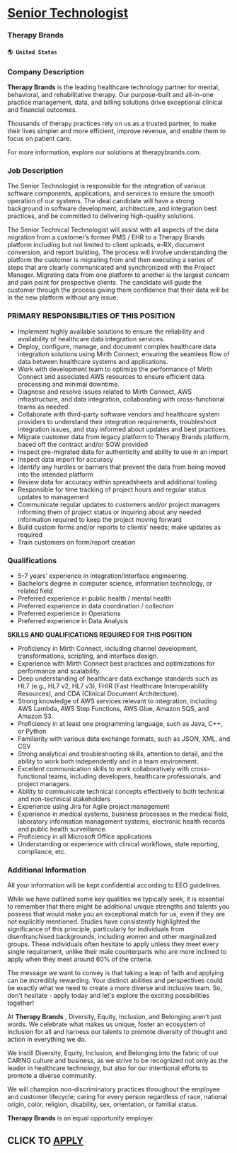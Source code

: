 # [Senior Technologist](https://www.remotewlb.com/apply/senior-technologist)  
### Therapy Brands  
#### `🌎 United States`  

### Company Description

 **Therapy Brands** is the leading healthcare technology partner for mental, behavioral, and rehabilitative therapy. Our purpose-built and all-in-one practice management, data, and billing solutions drive exceptional clinical and financial outcomes.

Thousands of therapy practices rely on us as a trusted partner, to make their lives simpler and more efficient, improve revenue, and enable them to focus on patient care.

For more information, explore our solutions at therapybrands.com.

### Job Description

The Senior Technologist is responsible for the integration of various software components, applications, and services to ensure the smooth operation of our systems. The ideal candidate will have a strong background in software development, architecture, and integration best practices, and be committed to delivering high-quality solutions.

The Senior Technical Technologist will assist with all aspects of the data migration from a customer’s former PMS / EHR to a Therapy Brands platform including but not limited to client uploads, e-RX, document conversion, and report building. The process will involve understanding the platform the customer is migrating from and then executing a series of steps that are clearly communicated and synchronized with the Project Manager. Migrating data from one platform to another is the largest concern and pain point for prospective clients. The candidate will guide the customer through the process giving them confidence that their data will be in the new platform without any issue.

### PRIMARY RESPONSIBILITIES OF THIS POSITION

  * Implement highly available solutions to ensure the reliability and availability of healthcare data integration services.
  * Deploy, configure, manage, and document complex healthcare data integration solutions using Mirth Connect, ensuring the seamless flow of data between healthcare systems and applications.
  * Work with development team to optimize the performance of Mirth Connect and associated AWS resources to ensure efficient data processing and minimal downtime.
  * Diagnose and resolve issues related to Mirth Connect, AWS infrastructure, and data integration, collaborating with cross-functional teams as needed.
  * Collaborate with third-party software vendors and healthcare system providers to understand their integration requirements, troubleshoot integration issues, and stay informed about updates and best practices.
  * Migrate customer data from legacy platform to Therapy Brands platform, based off the contract and/or SOW provided
  * Inspect pre-migrated data for authenticity and ability to use in an import
  * Inspect data import for accuracy
  * Identify any hurdles or barriers that prevent the data from being moved into the intended platform
  * Review data for accuracy within spreadsheets and additional tooling
  * Responsible for time tracking of project hours and regular status updates to management
  * Communicate regular updates to customers and/or project managers informing them of project status or inquiring about any needed information required to keep the project moving forward
  * Build custom forms and/or reports to clients’ needs; make updates as required
  * Train customers on form/report creation

### Qualifications

  * 5-7 years’ experience in integration/interface engineering.
  * Bachelor’s degree in computer science, information technology, or related field
  * Preferred experience in public health / mental health
  * Preferred experience in data coordination / collection
  * Preferred experience in Operations
  * Preferred experience in Data Analysis

 **SKILLS AND QUALIFICATIONS REQUIRED FOR THIS POSITION**

  * Proficiency in Mirth Connect, including channel development, transformations, scripting, and interface design.
  * Experience with Mirth Connect best practices and optimizations for performance and scalability.
  * Deep understanding of healthcare data exchange standards such as HL7 (e.g., HL7 v2, HL7 v3), FHIR (Fast Healthcare Interoperability Resources), and CDA (Clinical Document Architecture).
  * Strong knowledge of AWS services relevant to integration, including AWS Lambda, AWS Step Functions, AWS Glue, Amazon SQS, and Amazon S3.
  * Proficiency in at least one programming language, such as Java, C++, or Python
  * Familiarity with various data exchange formats, such as JSON, XML, and CSV
  * Strong analytical and troubleshooting skills, attention to detail, and the ability to work both independently and in a team environment.
  * Excellent communication skills to work collaboratively with cross-functional teams, including developers, healthcare professionals, and project managers.
  * Ability to communicate technical concepts effectively to both technical and non-technical stakeholders
  * Experience using Jira for Agile project management
  * Experience in medical systems, business processes in the medical field, laboratory information management systems, electronic health records and public health surveillance.
  * Proficiency in all Microsoft Office applications
  * Understanding or experience with clinical workflows, state reporting, compliance, etc.

### Additional Information

All your information will be kept confidential according to EEO guidelines.

While we have outlined some key qualities we typically seek, it is essential to remember that there might be additional unique strengths and talents you possess that would make you an exceptional match for us, even if they are not explicitly mentioned. Studies have consistently highlighted the significance of this principle, particularly for individuals from disenfranchised backgrounds, including women and other marginalized groups. These individuals often hesitate to apply unless they meet every single requirement, unlike their male counterparts who are more inclined to apply when they meet around 60% of the criteria.

The message we want to convey is that taking a leap of faith and applying can be incredibly rewarding. Your distinct abilities and perspectives could be exactly what we need to create a more diverse and inclusive team. So, don't hesitate - apply today and let's explore the exciting possibilities together!

At **Therapy Brands** , Diversity, Equity, Inclusion, and Belonging aren’t just words. We celebrate what makes us unique, foster an ecosystem of inclusion for all and harness our talents to promote diversity of thought and action in everything we do.

We instill Diversity, Equity, Inclusion, and Belonging into the fabric of our CARING culture and business, as we strive to be recognized not only as the leader in healthcare technology, but also for our intentional efforts to promote a diverse community. ​

​We will champion non-discriminatory practices throughout the employee and customer lifecycle; caring for every person regardless of race, national origin, color, religion, disability, sex, orientation, or familial status.

**Therapy Brands** is an equal opportunity employer.

  
## CLICK TO [APPLY](https://www.remotewlb.com/apply/senior-technologist)

